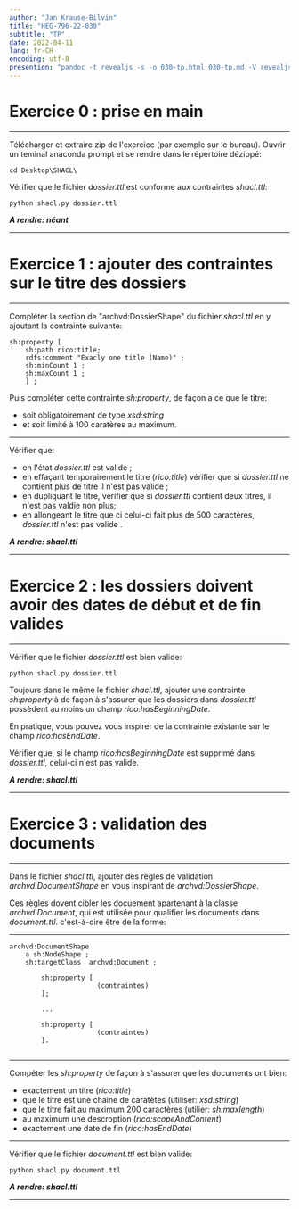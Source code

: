 ```yaml
---
author: "Jan Krause-Bilvin"
title: "HEG-796-22-030"
subtitle: "TP"
date: 2022-04-11
lang: fr-CH
encoding: utf-8
presention: "pandoc -t revealjs -s -o 030-tp.html 030-tp.md -V revealjs-url=reveal.js -V theme=league --katex; pandoc -t html5 -o 030-tp.pdf 030-tp.md"
---
```



# Exercice 0 : prise en main

---

Télécharger et extraire zip de l'exercice (par exemple sur le bureau). Ouvrir un teminal anaconda prompt et se rendre dans le répertoire dézippé:

```
cd Desktop\SHACL\
```

Vérifier que le fichier *dossier.ttl* est conforme aux contraintes *shacl.ttl*:

```
python shacl.py dossier.ttl
```

***A rendre: néant***


---

# Exercice 1 : ajouter des contraintes sur le titre des dossiers

---

Compléter la section de "archvd:DossierShape" du fichier *shacl.ttl* en y ajoutant la contrainte suivante:

```
sh:property [
	sh:path rico:title;
	rdfs:comment "Exacly one title (Name)" ;
	sh:minCount 1 ;
	sh:maxCount 1 ;
	] ;
```

Puis compléter cette contrainte *sh:property*, de façon a ce que le titre:


* soit obligatoirement de type *xsd:string*
* et soit limité à 100 caratères au maximum.

---

Vérifier que:

* en l'état *dossier.ttl* est valide ;
* en effaçant temporairement le titre (*rico:title*) vérifier que si *dossier.ttl* ne contient plus de titre il n'est pas valide ;
* en dupliquant le titre, vérifier que si *dossier.ttl* contient deux titres, il n'est pas valdie non plus;
* en allongeant le titre que ci celui-ci fait plus de 500 caractères, *dossier.ttl* n'est pas valide .

***A rendre: shacl.ttl***


---

# Exercice 2 : les dossiers doivent avoir des dates de début et de fin valides

---

Vérifier que le fichier *dossier.ttl* est bien valide:

```
python shacl.py dossier.ttl
```


Toujours dans le même le fichier *shacl.ttl*,  ajouter une contrainte *sh:property* 
à de façon à s'assurer que les dossiers dans *dossier.ttl* possèdent 
au moins un champ *rico:hasBeginningDate*. 

En pratique, vous pouvez vous inspirer de la contrainte existante sur le champ *rico:hasEndDate*.

Vérifier que, si le champ *rico:hasBeginningDate* est supprimé dans *dossier.ttl*, celui-ci n'est pas valide.

***A rendre: shacl.ttl***

---

# Exercice 3 : validation des documents

---

Dans le fichier *shacl.ttl*, ajouter des règles de validation *archvd:DocumentShape* en vous inspirant de *archvd:DossierShape*.

Ces règles dovent cibler les docuement apartenant à la classe *archvd:Document*, qui est utilisée pour qualifier les documents dans *document.ttl*.
 c'est-à-dire être de la forme:

---
 
```
archvd:DocumentShape
	a sh:NodeShape ; 
	sh:targetClass  archvd:Document ;

		sh:property [
		              (contraintes)
		];
		
		...

		sh:property [
		              (contraintes) 
		].
		
```

---

Compéter les *sh:property* de façon à s'assurer que les documents ont bien:

* exactement un titre (*rico:title*)
* que le titre est une chaîne de caratètes (utiliser: *xsd:string*)
* que le titre fait au maximum 200 caractères (utilier: *sh:maxlength*)
* au maximum une descroption (*rico:scopeAndContent*)
* exactement une date de fin (*rico:hasEndDate*)

---


Vérifier que le fichier *document.ttl* est bien valide:

```
python shacl.py document.ttl
```

***A rendre: shacl.ttl***

---